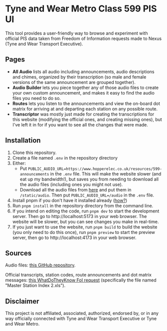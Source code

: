 # Tyne and Wear Metro Class 599 PIS UI

This tool provides a user-friendly way to browse and experiment with official PIS data taken from
Freedom of Information requests made to Nexus (Tyne and Wear Transport Executive).

## Pages
- **All Audio** lists all audio including announcements, audio descriptions and chimes,
  organized by their transcription (so male and female versions of the same announcement are grouped together).
- **Audio Builder** lets you piece together any of those audio files to create your own custom announcement,
  and makes it easy to find the audio files you need to do so.
- **Routes** lets you listen to the announcements and view the on-board dot matrix
  for arriving at and departing each station on any possible route.
- **Transcriptor** was mostly just made for creating the transcriptions for this website
  (modifying the official ones, and creating missing ones),
  but I've left it in for if you want to see all the changes that were made.

## Installation
1. Clone this repository.
2. Create a file named `.env` in the repository directory
3. Either:
   - Put `PUBLIC_AUDIO_URL=https://www.hopperelec.co.uk/resources/599-announcements` in the `.env` file.
     This will make the website slower (and eat up my bandwidth!),
     but saves you from needing to download all the audio files (including ones you might not use).
   - Download all the audio files from
     [here](https://drive.google.com/drive/folders/1FbKavr6gNtCPuz4vT9g_hHcyde4L1KMG?usp=sharing)
     and put them in `/static/audio`. Then put `PUBLIC_AUDIO_URL=/audio` in the `.env` file.
4. Install pnpm if you don't have it installed already ([how?](https://pnpm.io/installation))
5. Run `pnpm install` in the repository directory from the command line.
6. If you intend on editing the code, run `pnpm dev` to start the development server.
   Then go to http://localhost:5173 in your web browser.
   The website will be slower, but you can see changes you make in real-time.
7. If you just want to use the website, run `pnpm build` to build the website (you only need to do this once),
   run `pnpm preview` to start the preview server, then go to http://localhost:4173 in your web browser.

## Sources
Audio files:
[this GitHub repository](https://github.com/Rail-Announcements/nexus-tyne-and-wear-metro).

Official transcripts, station codes, route announcements and dot matrix messages:
[this WhatDoTheyKnow FoI request](https://www.whatdotheyknow.com/request/tyne_wear_metro_automated_announ)
(specifically the file named "Master Station Index 2.xls").

## Disclaimer

This project is not affiliated, associated, authorized, endorsed by, or in any way officially connected with
Tyne and Wear Transport Executive or Tyne and Wear Metro.